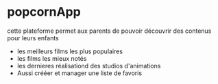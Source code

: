 # popcornApp

cette plateforme permet aux parents de pouvoir découvrir des contenus pour leurs enfants

- les meilleurs films les plus populaires
- les films les mieux notés
- les dernieres réalisationd des studios d'animations
- Aussi crééer et manager une liste de favoris
